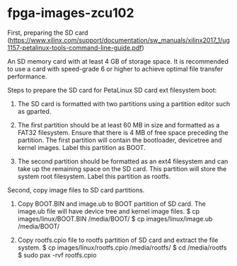 # fpga-images-zcu102

First, preparing the SD card (https://www.xilinx.com/support/documentation/sw_manuals/xilinx2017_1/ug1157-petalinux-tools-command-line-guide.pdf)

An SD memory card with at least 4 GB of storage space. It is recommended to use a
card with speed-grade 6 or higher to achieve optimal file transfer performance.

Steps to prepare the SD card for PetaLinux SD card ext filesystem boot:

1. The SD card is formatted with two partitions using a partition editor such as gparted.

2. The first partition should be at least 60 MB in size and formatted as a FAT32 filesystem.
Ensure that there is 4 MB of free space preceding the partition. The first partition will
contain the bootloader, devicetree and kernel images. Label this partition as BOOT.

3. The second partition should be formatted as an ext4 filesystem and can take up the
remaining space on the SD card. This partition will store the system root filesystem.
Label this partition as rootfs.

Second, copy image files to SD card partitions.

1. Copy BOOT.BIN and image.ub to BOOT partition of SD card. The image.ub file will
have device tree and kernel image files.
$ cp images/linux/BOOT.BIN /media/BOOT/
$ cp images/linux/image.ub /media/BOOT/

2. Copy rootfs.cpio file to rootfs partition of SD card and extract the file system.
$ cp images/linux/rootfs.cpio /media/rootfs/
$ cd /media/rootfs
$ sudo pax -rvf rootfs.cpio
